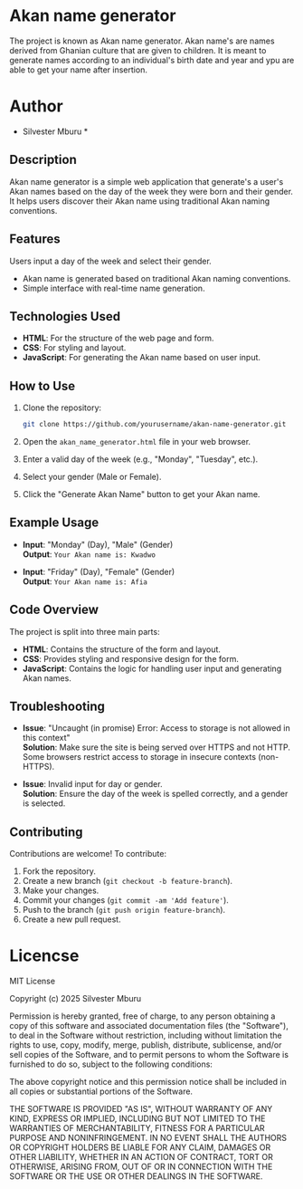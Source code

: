 # Akan name generator
The project is known as Akan name generator. Akan name's are names derived from Ghanian culture that are given to children.
It is meant to generate names according to an individual's birth date and year and ypu are able to get your name after insertion.

# Author
* Silvester Mburu *

## Description 
Akan name generator is a simple web application that generate's a user's Akan names based on the day of the week they were born and their gender.
 It helps users discover their Akan name using traditional Akan naming conventions.

 ## Features
  Users input a day of the week and select their gender.
- Akan name is generated based on traditional Akan naming conventions.
- Simple interface with real-time name generation.

## Technologies Used
- **HTML**: For the structure of the web page and form.
- **CSS**: For styling and layout.
- **JavaScript**: For generating the Akan name based on user input.
## How to Use
1. Clone the repository:
    ```bash
    git clone https://github.com/yourusername/akan-name-generator.git
    ```

2. Open the `akan_name_generator.html` file in your web browser.

3. Enter a valid day of the week (e.g., "Monday", "Tuesday", etc.).

4. Select your gender (Male or Female).

5. Click the "Generate Akan Name" button to get your Akan name.

## Example Usage
- **Input**: "Monday" (Day), "Male" (Gender)  
  **Output**: `Your Akan name is: Kwadwo`
  
- **Input**: "Friday" (Day), "Female" (Gender)  
  **Output**: `Your Akan name is: Afia`

## Code Overview
The project is split into three main parts:
- **HTML**: Contains the structure of the form and layout.
- **CSS**: Provides styling and responsive design for the form.
- **JavaScript**: Contains the logic for handling user input and generating Akan names.

## Troubleshooting
- **Issue**: "Uncaught (in promise) Error: Access to storage is not allowed in this context"  
  **Solution**: Make sure the site is being served over HTTPS and not HTTP. Some browsers restrict access to storage in insecure contexts (non-HTTPS).

- **Issue**: Invalid input for day or gender.  
  **Solution**: Ensure the day of the week is spelled correctly, and a gender is selected.

## Contributing
Contributions are welcome! To contribute:
1. Fork the repository.
2. Create a new branch (`git checkout -b feature-branch`).
3. Make your changes.
4. Commit your changes (`git commit -am 'Add feature'`).
5. Push to the branch (`git push origin feature-branch`).
6. Create a new pull request.


# Licencse
MIT License

Copyright (c) 2025 Silvester Mburu

Permission is hereby granted, free of charge, to any person obtaining a copy
of this software and associated documentation files (the "Software"), to deal
in the Software without restriction, including without limitation the rights
to use, copy, modify, merge, publish, distribute, sublicense, and/or sell
copies of the Software, and to permit persons to whom the Software is
furnished to do so, subject to the following conditions:

The above copyright notice and this permission notice shall be included in all
copies or substantial portions of the Software.

THE SOFTWARE IS PROVIDED "AS IS", WITHOUT WARRANTY OF ANY KIND, EXPRESS OR
IMPLIED, INCLUDING BUT NOT LIMITED TO THE WARRANTIES OF MERCHANTABILITY,
FITNESS FOR A PARTICULAR PURPOSE AND NONINFRINGEMENT. IN NO EVENT SHALL THE
AUTHORS OR COPYRIGHT HOLDERS BE LIABLE FOR ANY CLAIM, DAMAGES OR OTHER
LIABILITY, WHETHER IN AN ACTION OF CONTRACT, TORT OR OTHERWISE, ARISING FROM,
OUT OF OR IN CONNECTION WITH THE SOFTWARE OR THE USE OR OTHER DEALINGS IN THE
SOFTWARE.

